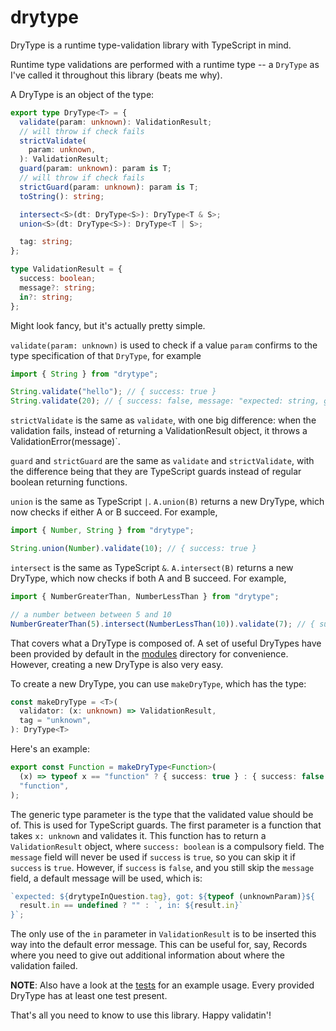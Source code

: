 # drytype

DryType is a runtime type-validation library with TypeScript in mind.

Runtime type validations are performed with a runtime type -- a `DryType` as
I've called it throughout this library (beats me why).

A DryType is an object of the type:

```typescript
export type DryType<T> = {
  validate(param: unknown): ValidationResult;
  // will throw if check fails
  strictValidate(
    param: unknown,
  ): ValidationResult;
  guard(param: unknown): param is T;
  // will throw if check fails
  strictGuard(param: unknown): param is T;
  toString(): string;

  intersect<S>(dt: DryType<S>): DryType<T & S>;
  union<S>(dt: DryType<S>): DryType<T | S>;

  tag: string;
};

type ValidationResult = {
  success: boolean;
  message?: string;
  in?: string;
};
```

Might look fancy, but it's actually pretty simple.

`validate(param: unknown)` is used to check if a value `param` confirms to the
type specification of that `DryType`, for example

```typescript
import { String } from "drytype";

String.validate("hello"); // { success: true }
String.validate(20); // { success: false, message: "expected: string, got: number" }
```

`strictValidate` is the same as `validate`, with one big difference: when the
validation fails, instead of returning a ValidationResult object, it throws a
ValidationError(message)`.

`guard` and `strictGuard` are the same as `validate` and `strictValidate`, with
the difference being that they are TypeScript guards instead of regular boolean
returning functions.

`union` is the same as TypeScript `|`. `A.union(B)` returns a new DryType, which
now checks if either A or B succeed. For example,

```typescript
import { Number, String } from "drytype";

String.union(Number).validate(10); // { success: true }
```

`intersect` is the same as TypeScript `&`. `A.intersect(B)` returns a new
DryType, which now checks if both A and B succeed. For example,

```typescript
import { NumberGreaterThan, NumberLessThan } from "drytype";

// a number between between 5 and 10
NumberGreaterThan(5).intersect(NumberLessThan(10)).validate(7); // { success: true }
```

That covers what a DryType is composed of. A set of useful DryTypes have been
provided by default in the
[modules](https://github.com/uditkarode/drytype/tree/master/modules) directory
for convenience. However, creating a new DryType is also very easy.

To create a new DryType, you can use `makeDryType`, which has the type:

```typescript
const makeDryType = <T>(
  validator: (x: unknown) => ValidationResult,
  tag = "unknown",
): DryType<T>
```

Here's an example:

```typescript
export const Function = makeDryType<Function>(
  (x) => typeof x == "function" ? { success: true } : { success: false },
  "function",
);
```

The generic type parameter is the type that the validated value should be of.
This is used for TypeScript guards. The first parameter is a function that takes
`x: unknown` and validates it. This function has to return a `ValidationResult`
object, where `success: boolean` is a compulsory field. The `message` field will
never be used if `success` is `true`, so you can skip it if `success` is `true`.
However, if `success` is `false`, and you still skip the `message` field, a
default message will be used, which is:

```typescript
`expected: ${drytypeInQuestion.tag}, got: ${typeof (unknownParam)}${
  result.in == undefined ? "" : `, in: ${result.in}`
}`;
```

The only use of the `in` parameter in `ValidationResult` is to be inserted this
way into the default error message. This can be useful for, say, Records where
you need to give out additional information about where the validation failed.

**NOTE**: Also have a look at the
[tests](https://github.com/uditkarode/drytype/tree/master/tests) for an example
usage. Every provided DryType has at least one test present.

That's all you need to know to use this library. Happy validatin'!
